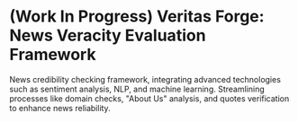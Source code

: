 # (Work In Progress) Veritas Forge: News Veracity Evaluation Framework
News credibility checking framework, integrating advanced  technologies such as sentiment analysis, NLP, and machine learning. Streamlining processes like domain  checks, "About Us" analysis, and quotes verification to enhance news reliability. 
